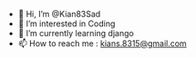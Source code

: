 - 👋 Hi, I’m @Kian83Sad
- 👀 I’m interested in Coding 
- 🌱 I’m currently learning django 
- 📫 How to reach me : kians.8315@gmail.com
